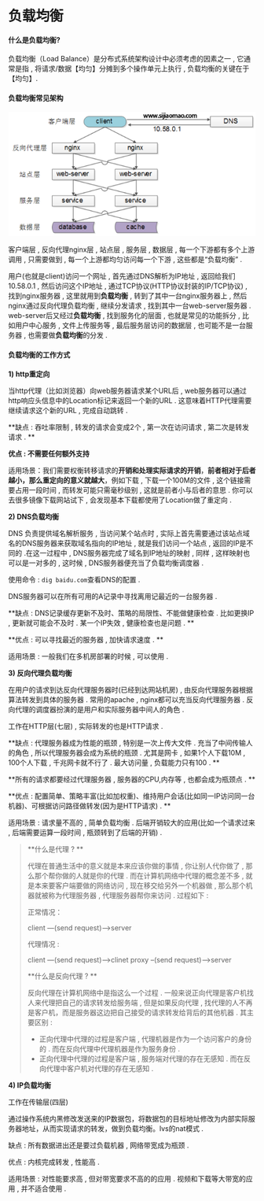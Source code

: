 # 负载均衡

#### **什么是负载均衡?**

负载均衡（Load Balance）是分布式系统架构设计中必须考虑的因素之一 , 它通常是指 , 将请求/数据【均匀】分摊到多个操作单元上执行 , 负载均衡的关键在于【均匀】.

#### **负载均衡常见架构**

![](/assets/fuzaijunheng.png)

客户端层 , 反向代理nginx层 , 站点层 , 服务层 , 数据层 , 每一个下游都有多个上游调用 , 只需要做到 , 每一个上游都均匀访问每一个下游 , 这些都是“负载均衡” .

用户\(也就是client\)访问一个网址 , 首先通过DNS解析为IP地址 , 返回给我们10.58.0.1 , 然后访问这个IP地址 , 通过TCP协议\(HTTP协议封装的IP/TCP协议\) , 找到nginx服务器 , 这里就用到**负载均衡** , 转到了其中一台nginx服务器上 , 然后nginx通过反向代理负载均衡 , 继续分发请求 , 找到其中一台web-server服务器 . web-server后又经过**负载均衡** , 找到服务化的层面 , 也就是常见的功能拆分 , 比如用户中心服务 , 文件上传服务等 , 最后服务层访问的数据层 , 也可能不是一台服务器 , 也需要做**负载均衡**的分发 .

#### 负载均衡的工作方式

**1\) http重定向**

当http代理（比如浏览器）向web服务器请求某个URL后 , web服务器可以通过http响应头信息中的Location标记来返回一个新的URL . 这意味着HTTP代理需要继续请求这个新的URL , 完成自动跳转 .

**缺点 : 吞吐率限制 , 转发的请求会变成2个 , 第一次在访问请求 , 第二次是转发请求 . **

**优点 : 不需要任何额外支持**

适用场景：我们需要权衡转移请求的**开销和处理实际请求的开销**，**前者相对于后者越小，那么重定向的意义就越大**，例如下载 , 下载一个100M的文件 , 这个链接需要占用一段时间 , 而转发可能只需毫秒级别 , 这就是前者小与后者的意思 . 你可以去很多镜像下载网站试下 , 会发现基本下载都使用了Location做了重定向 .

**2\) DNS负载均衡**

DNS 负责提供域名解析服务 , 当访问某个站点时 , 实际上首先需要通过该站点域名的DNS服务器来获取域名指向的IP地址 , 就是我们访问一个站点 , 返回的IP是不同的 .在这一过程中 , DNS服务器完成了域名到IP地址的映射 , 同样 , 这样映射也可以是一对多的 , 这时候 , DNS服务器便充当了负载均衡调度器 .

使用命令 : `dig baidu.com`查看DNS的配置 .

DNS服务器可以在所有可用的A记录中寻找离用记最近的一台服务器 .

**缺点 :  DNS记录缓存更新不及时、策略的局限性、不能做健康检查 . 比如更换IP , 更新就可能会不及时 . 某一个IP失效 , 健康检查也是问题 . **

**优点 : 可以寻找最近的服务器 , 加快请求速度 . **

适用场景 : 一般我们在多机房部署的时候 , 可以使用 .

**3\) 反向代理负载均衡**

在用户的请求到达反向代理服务器时\(已经到达网站机房\) , 由反向代理服务器根据算法转发到具体的服务器 . 常用的apache , nginx都可以充当反向代理服务器 . 反向代理的调度器扮演的是用户和实际服务器中间人的角色 .

工作在HTTP层\(七层\) , 实际转发的也是HTTP请求 .

**缺点 : 代理服务器成为性能的瓶颈 , 特别是一次上传大文件 . 充当了中间传输人的角色 , 所以代理服务器会成为系统的瓶颈 . 尤其是网卡 , 如果1个人下载10M , 100个人下载 , 千兆网卡就不行了 . 最大访问量 , 负载能力只有100 . **

**所有的请求都要经过代理服务器 , 服务器的CPU,内存等 , 也都会成为瓶颈点 . **

**优点 : 配置简单、策略丰富\(比如加权重\)、维持用户会话\(比如同一IP访问同一台机器\)、可根据访问路径做转发\(因为是HTTP请求\) . **

适用场景 : 请求量不高的 , 简单负载均衡 . 后端开销较大的应用\(比如一个请求过来 , 后端需要运算一段时间 , 瓶颈转到了后端的开销\) .

> **什么是代理 ? **
>
> 代理在普通生活中的意义就是本来应该你做的事情 , 你让别人代你做了 , 那么那个帮你做的人就是你的代理 . 而在计算机网络中代理的概念差不多 , 就是本来要客户端要做的网络访问 , 现在移交给另外一个机器做 , 那么那个机器就被称为代理服务器 , 代理服务器帮你来访问 . 过程如下 :
>
> 正常情况：
>
> client —\(send request\)—&gt;server
>
> 代理情况 :
>
> client —\(send request\)—&gt;clinet proxy –\(send request\)—&gt;server
>
> **什么是反向代理 ? **
>
> 反向代理在计算机网络中是指这么一个过程 . 一般来说正向代理是客户机找人来代理把自己的请求转发给服务端 , 但是如果反向代理 , 找代理的人不再是客户机，而是服务器这边把自己接受的请求转发给背后的其他机器 . 其主要区别 :
>
> * 正向代理中代理的过程是客户端 , 代理机器是作为一个访问客户的身份的 . 而在反向代理中代理机器是作为服务身份 . 
> * 正向代理中代理的过程是客户端 , 服务端对代理的存在无感知 . 而在反向代理中客户机对代理的存在无感知 .

**4\) IP负载均衡**

工作在传输层\(四层\)

通过操作系统内黑修改发送来的IP数据包，将数据包的目标地址修改为内部实际服务器地址，从而实现请求的转发，做到负载均衡。lvs的nat模式 . 

缺点 : 所有数据进出还是要过负载机器 , 网络带宽成为瓶颈 . 

优点 : 内核完成转发 , 性能高 . 

适用场景 : 对性能要求高 , 但对带宽要求不高的的应用 . 视频和下载等大带宽的应用 , 并不适合使用 . 



